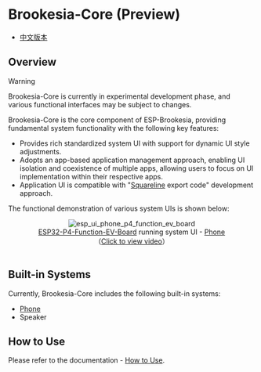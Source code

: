# Brookesia-Core (Preview)

* [中文版本](./README_CN.md)

## Overview

> [!WARNING]
> Brookesia-Core is currently in experimental development phase, and various functional interfaces may be subject to changes.

Brookesia-Core is the core component of ESP-Brookesia, providing fundamental system functionality with the following key features:

- Provides rich standardized system UI with support for dynamic UI style adjustments.
- Adopts an app-based application management approach, enabling UI isolation and coexistence of multiple apps, allowing users to focus on UI implementation within their respective apps.
- Application UI is compatible with "[Squareline](https://squareline.io/) export code" development approach.

The functional demonstration of various system UIs is shown below:

<div align="center">
    <img src="https://dl.espressif.com/AE/esp-dev-kits/esp_ui_phone_p4_function_ev_board_1024_600_2.gif" alt ="esp_ui_phone_p4_function_ev_board">
</div>

<div align="center">
    <a href="https://docs.espressif.com/projects/esp-dev-kits/en/latest/esp32p4/esp32-p4-function-ev-board/index.html">ESP32-P4-Function-EV-Board</a> running system UI - <a href="./docs/system_ui_phone.md">Phone</a>
    <br>
    （<a href="https://dl.espressif.com/AE/esp-dev-kits/esp_ui_phone_demo_1024_600_compress.mp4">Click to view video</a>）
</div>
<br>

## Built-in Systems

Currently, Brookesia-Core includes the following built-in systems:

- [Phone](./docs/system_ui_phone.md)
- Speaker

## How to Use

Please refer to the documentation - [How to Use](./docs/how_to_use.md).

